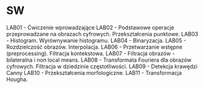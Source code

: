 # SW

LAB01 - Ćwiczenie wprowadzające
LAB02 - Podstawowe operacje przeprowadzane na obrazach cyfrowych. Przekształcenia punktowe.
LAB03 - Histogram. Wyrównywanie histogramu.
LAB04 - Binaryzacja.
LAB05 - Rozdzielczość obrazów. Interpolacja.
LAB06 - Przetwarzanie wstępne (preprocessing). Filtracja kontekstowa.
LAB07 - Filtracja obrazów - bilateralna i non local means.
LAB08 - Transformata Fouriera dla obrazów cyfrowych. Filtracja w dziedzinie częstotliwości.
LAB09 - Detekcja krawędzi Canny
LAB10 - Przekształcenia morfologiczne.
LAB11 - Transformacja Hougha.